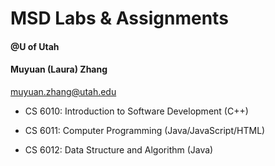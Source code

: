 # MSD Labs & Assignments

#### @U of Utah

#### Muyuan (Laura) Zhang

muyuan.zhang@utah.edu

* CS 6010: Introduction to Software Development (C++)

* CS 6011: Computer Programming (Java/JavaScript/HTML)

* CS 6012: Data Structure and Algorithm (Java)
